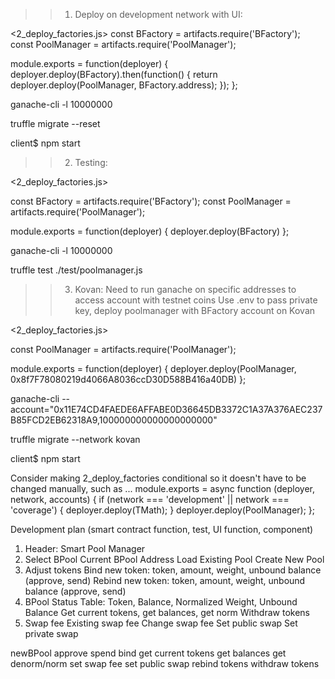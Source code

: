 >>1. Deploy on development network with UI:

<2_deploy_factories.js>
const BFactory = artifacts.require('BFactory');
const PoolManager = artifacts.require('PoolManager');

module.exports = function(deployer) {
  deployer.deploy(BFactory).then(function() {
    return deployer.deploy(PoolManager, BFactory.address);
  });
};

ganache-cli -l 10000000 

truffle migrate --reset

client$ npm start

>>2. Testing:

<2_deploy_factories.js>

const BFactory = artifacts.require('BFactory');
const PoolManager = artifacts.require('PoolManager');

module.exports = function(deployer) {
  deployer.deploy(BFactory)
};

ganache-cli -l 10000000

truffle test ./test/poolmanager.js

>>3. Kovan:
Need to run ganache on specific addresses to access account with testnet coins
Use .env to pass private key, deploy poolmanager with BFactory account on Kovan

<2_deploy_factories.js>

const PoolManager = artifacts.require('PoolManager');

module.exports = function(deployer) {
  deployer.deploy(PoolManager, 0x8f7F78080219d4066A8036ccD30D588B416a40DB)
};

ganache-cli --account="0x11E74CD4FAEDE6AFFABE0D36645DB3372C1A37A376AEC237B85FCD2EB62318A9,100000000000000000000"

truffle migrate --network kovan

client$ npm start


Consider making 2_deploy_factories conditional so it doesn't have to be changed manually, 
such as ...
module.exports = async function (deployer, network, accounts) {
    if (network === 'development' || network === 'coverage') {
        deployer.deploy(TMath);
    }
    deployer.deploy(PoolManager);
};

Development plan 
  (smart contract function, test, UI function, component)
1. Header: Smart Pool Manager
2. Select BPool
    Current BPool Address
    Load Existing Pool
    Create New Pool
3. Adjust tokens
    Bind new token: token, amount, weight, unbound balance (approve, send)
    Rebind new token: token, amount, weight, unbound balance (approve, send)
4. BPool Status
    Table: Token, Balance, Normalized Weight, Unbound Balance
    Get current tokens, get balances, get norm
    Withdraw tokens
5. Swap fee
    Existing swap fee
    Change swap fee
    Set public swap
    Set private swap
 
newBPool
approve spend
bind
get current tokens
get balances
get denorm/norm
set swap fee
set public swap
rebind tokens
withdraw tokens
